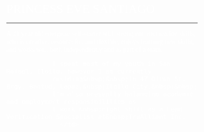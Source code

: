 <td width="60%">
              <font face="Papyrus" size="6" color="white">
                PRINCESS EVE SANTIAGO
                </font>
                <font face="Poppins" size="4.5" color="white">
                <hr color="black">
                A 21 year old energetic self-starter with strong communication skills,
                who is creative, resourceful, and flexible, enjoys learning new skills,
                and works well both independently and as part of a team.

                I spent most of my youth in San Rafael, Iloilo, however I am currently
                residing&nbsp;&nbsp;in 47 Dicen St. Brgy. Bantud, Lapaz,&nbsp;Iloilo City.&nbsp;&nbsp;
                I'm also presently balancing academic and employment responsibilities as
                I work &nbsp;night shift as a Lead Verification Specialist at&nbsp;TruAlliant Inc.
                  </td>
